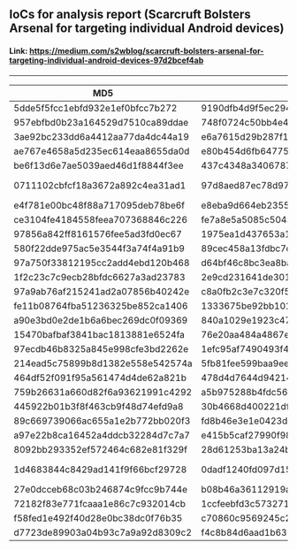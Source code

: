 ## IoCs for analysis report (Scarcruft Bolsters Arsenal for targeting individual Android devices)
#### Link: https://medium.com/s2wblog/scarcruft-bolsters-arsenal-for-targeting-individual-android-devices-97d2bcef4ab ####
-------------------------------------------------------------------------------------------------------------------------

|     MD5                          | SHA256                                                           | Type                  |
|----------------------------------|------------------------------------------------------------------|-----------------------|
| 5dde5f5fcc1ebfd932e1ef0bfcc7b272 | 9190dfb4d9f5ec294c5b385b50e2791d546a737e78e92d077e2c7d0f35d37865 | APK(TEST)             |
| 957ebfbd0b23a164529d7510ca89ddae | 748f0724c50bb4e494f8e92e495fa8ef6848a83fbdaf4ec606c8fb50c3ce8f51 | APK(Type A)           |
| 3ae92bc233dd6a4412aa77da4dc44a19 | e6a7615d29b287f14ee044cd4e8e786f26709636cffb5f455cf500336ab96810 | APK(Type A)           |
| ae767e4658a5d235ec614eaa8655da0d | e80b454d6fb6477568c7c1f2ce474aa6c560ecbd9e6f0dd8178f641f2fdb9a2b | APK(Type B)           |
| be6f13d6e7ae5039aed46d1f8844f3ee | 437c4348a34067872f1ef2456e4dd9e1b9de000559cbe296a6c9977f3470edc1 | APK(Type B)           |
| 0711102cbfcf18a3672a892c4ea31ad1 | 97d8aed87ec78d975aaff4a63415badf95635616686a7ad4a3257e02b6ca2400 | APK(Type C)           |
| e4f781e00bc48f88a717095deb78be6f | e8eba9d664eb23557338b9179b8ddfc8e99f5c3e57093f3b5cf0104d1f48101f | Clugin 1.x            |
| ce3104fe4184558feea707368846c226 | fe7a8e5a5085c5043336be86a6a6301322b2b33b3dce7ac03251d65070dc7f7f | Clugin 1.x            |
| 97856a842ff8161576fee5ad3fd0ec67 | 1975ea1d437653a1bc85896525a10bc938674f1d8dd2434ce28db459e8289091 | Clugin 1.x            |
| 580f22dde975ac5e3544f3a74f4a91b9 | 89cec458a13fdbc7cebce1ea60325a1118c88d405082a35ac6034a8e98182b72 | Clugin 2.x            |
| 97a750f33812195cc2add4ebd120b468 | d64bf46c8bc3ea8ba58b5b7c530fc822f543e53f9c93767f0e38782126a3e214 | Clugin 2.x            |
| 1f2c23c7c9ecb28bfdc6627a3ad23783 | 2e9cd231641de301d4bbcaa9914dcfc936e6180cc7df0501f0bdec17a94681eb | Clugin 2.x            |
| 97a9ab76af215241ad2a07856b40242e | c8a0fb2c3e7c320f5bcd531a8777f63fd5107468b5cb4fd173a8f92d3dc49e2d | Clugin 2.x            |
| fe11b08764fba51236325be852ca1406 | 1333675be92bb1011b6777a49b2df485133805df79ba24759bd66d5be82ce704 | Clugin 2.x            |
| a90e3bd0e2de1b6a6bec269dc0f09369 | 840a1029e1923c47c5eaba4f2a2e3f7a6d3fef5609becc66dcb0fa3fd94f383e | Clugin 2.x            |
| 15470bafbaf3841bac1813881e6524fa | 76e20aa484a4867eadc2ab49cc3c391d065edae86b4447f211c0302006061c0e | Clugin 2.x            |
| 97ecdb46b8325a845e998cfe3bd2262e | 1efc95af7490493f4302bc755f0d8f401df77d9d6e8a58b5f222dc065e61b7ca | Clugin 2.x            |
| 214ead5c75899b8d1382e558e542574a | 5fb81fee599baa9ee58d3d11cfdbdc09d9d2a1c4cfbd67805baba5780e9ba949 | Clugin 2.x            |
| 464df52f091f95a561474d4de62a821b | 478d4d7644d94214ee83d8219bdfbf2745b03774b79b8c81e49799046c0eba71 | Clugin 3.x            |
| 759b26631a660d82f6a93621991c4292 | a5b975288b4fdc56b6cd85f6e0ab969bd7b4496538c2fc6ae0625b229ce04bdb | Clugin 3.x            |
| 445922b01b3f8f463cb9f48d74efd9a8 | 30b4668d400221df61c449aa6c3c73103aefabe88c9f367fce442929d8f2d3d1 | Clugin 3.x            |
| 89c669739066ac655a1e2b772bb020f3 | fd8b46e3e1e0423d8d96178862867362d1125b3d7e2f8d84af4fa36b9713ff6f | Clugin 3.x            |
| a97e22b8ca16452a4ddcb32284d7c7a7 | e415b5caf27990f982a71ffccef937bc65674a3fb780cc73484387338bafdb02 | Clugin 4.x            |
| 8092bb293352ef572464c682e81f329f | 28d61253ba13a24b5dfe01a81606ef587676a012c42bbe5b99e2decf6c6b42d2 | Clugin 4.x            |
| 1d4683844c8429ad141f9f66bcf29728 | 0dadf1240fd097d15dee890d448cfab02d3ef8698bdc44e18f1b5495e500655f | Clugin 4.x (interlab) |
| 27e0dcceb68c03b246874c9fcc9b744e | b08b46a36112919afc8bf533d3dc15208f0fc17a0ed9aed963a1c8e7d0e32153 | Clugin 5              |
| 72182f83e771fcaaa1e86c7c932014cb | 1ccfeebfd3c5732711bc8c242c6c0dc110a41768bb40efaf28fbc737e018b0ad | Clugin 6              |
| f58fed1e492f40d28e0bc38dc0f76b35 | c70860c9569245c243566e960f25d1f4fb4b8790f48ddbe8e73ac5cdd9e8d6fb | CallRecorder          |
| d7723de89903a04b93c7a9a92d8309c2 | f4c8b84d6aad1b6375cbdb2269d354da8d07f6f4f1680c4311a8cafc7968202e | CallRecorder          |
